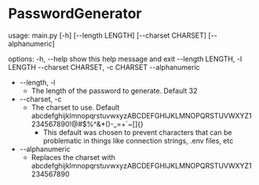 # PasswordGenerator

usage: main.py [-h] [--length LENGTH] [--charset CHARSET] [--alphanumeric]

options:
  -h, --help            show this help message and exit
  --length LENGTH, -l LENGTH
  --charset CHARSET, -c CHARSET
  --alphanumeric

- --length, -l
    - The length of the password to generate. Default 32
- --charset, -c
    - The charset to use. Default abcdefghijklmnopqrstuvwxyzABCDEFGHIJKLMNOPQRSTUVWXYZ1234567890!@#$%^&*()-_=+`~[]{}
      - This default was chosen to prevent characters that can be problematic in things like connection strings, .env files, etc
- --alphanumeric
    - Replaces the charset with abcdefghijklmnopqrstuvwxyzABCDEFGHIJKLMNOPQRSTUVWXYZ1234567890
